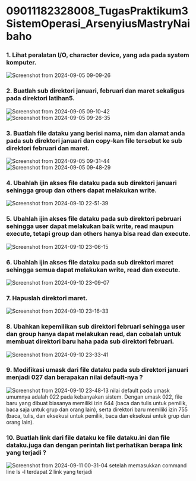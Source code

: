 # 09011182328008_TugasPraktikum3SistemOperasi_ArsenyiusMastryNaibaho

### 1. Lihat peralatan I/O, character device, yang ada pada system komputer.
![Screenshot from 2024-09-05 09-09-26](https://github.com/user-attachments/assets/bd07b122-41c4-4b46-bed9-79d18841f3d2)

### 2. Buatlah sub direktori januari, februari dan maret sekaligus pada direktori latihan5.
![Screenshot from 2024-09-05 09-10-42](https://github.com/user-attachments/assets/459d5ee9-918e-4c27-8744-ae74428e1413)
![Screenshot from 2024-09-05 09-26-35](https://github.com/user-attachments/assets/dd0e36e0-e293-450b-ade1-39050979002b)

### 3. Buatlah file dataku yang berisi nama, nim dan alamat anda pada sub direktori januari dan copy-kan file tersebut ke sub direktori februari dan maret.
![Screenshot from 2024-09-05 09-31-44](https://github.com/user-attachments/assets/7ac9843b-74bc-4dbc-ab10-3592b36bc1fb)
![Screenshot from 2024-09-05 09-48-29](https://github.com/user-attachments/assets/48125cc5-7ad5-4af4-be8a-4d71be2f7d27)

### 4. Ubahlah ijin akses file dataku pada sub direktori januari sehingga group dan others dapat melakukan write.
![Screenshot from 2024-09-10 22-51-39](https://github.com/user-attachments/assets/242cf7de-48e6-496f-a413-9db34e437dd7)

### 5. Ubahlah ijin akses file dataku pada sub direktori pebruari sehingga user dapat melakukan baik write, read maupun execute, tetapi group dan others hanya bisa read dan execute.
![Screenshot from 2024-09-10 23-06-15](https://github.com/user-attachments/assets/05e2722d-efd3-4e49-b3e8-df1984419296)

### 6. Ubahlah ijin akses file dataku pada sub direktori maret sehingga semua dapat melakukan write, read dan execute.
![Screenshot from 2024-09-10 23-09-07](https://github.com/user-attachments/assets/d55cdee5-16e3-47e8-b1e8-7216633d3a3f)

### 7. Hapuslah direktori maret.
![Screenshot from 2024-09-10 23-16-33](https://github.com/user-attachments/assets/833ef7a6-917c-4263-b994-dd921350f555)

### 8. Ubahkan kepemilikan sub direktori februari sehingga user dan group hanya dapat melakukan read, dan cobalah untuk membuat direktori baru haha pada sub direktori februari.
![Screenshot from 2024-09-10 23-33-41](https://github.com/user-attachments/assets/bc87ce74-e0f5-4e16-97d1-8c706a611998)

### 9. Modifikasi umask dari file dataku pada sub direktori januari menjadi 027 dan berapakan nilai default-nya ?
![Screenshot from 2024-09-10 23-48-13](https://github.com/user-attachments/assets/dd8ced9b-4dd9-4354-9d46-cc2c2e9c521a)
nilai default pada umask umumnya adalah 022 pada kebanyakan sistem. Dengan umask 022, file baru yang dibuat biasanya memiliki izin 644 (baca dan tulis untuk pemilik, baca saja untuk grup dan orang lain), serta direktori baru memiliki izin 755 (baca, tulis, dan eksekusi untuk pemilik, baca dan eksekusi untuk grup dan orang lain).

### 10. Buatlah link dari file dataku ke file dataku.ini dan file dataku.juga dan dengan perintah list perhatikan berapa link yang terjadi ?
![Screenshot from 2024-09-11 00-31-04](https://github.com/user-attachments/assets/d999fdd4-b112-4e82-baeb-36fb7c81e81c)
setelah memasukkan command line ls -l terdapat 2 link yang terjadi
